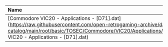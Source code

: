|Name|Size|
|:---|---:|
|[Commodore VIC20 - Applications - [D71].dat](https://raw.githubusercontent.com/open-retrogaming-archive/dat-catalog/main/root/basic/TOSEC/Commodore/VIC20/Applications/[D71]/Commodore VIC20 - Applications - [D71].dat)|1836|
